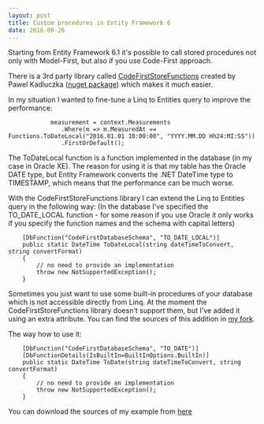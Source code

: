 ```yaml
---
layout: post
title: Custom procedures in Entity Framework 6
date: 2016-09-26
---
```


Starting from Entity Framework 6.1 it's possible to call stored procedures not only with Model-First, but also if you use Code-First approach.

There is a 3rd party library called [CodeFirstStoreFunctions](https://codefirstfunctions.codeplex.com/ "CodeFirstStoreFunctions") created by Pawel Kadluczka ([nuget package](https://www.nuget.org/packages/EntityFramework.CodeFirstStoreFunctions "nuget package")) which makes it much easier.

In my situation I wanted to fine-tune a Linq to Entities query to improve the performance:

                measurement = context.Measurements
				   .Where(m => m.MeasuredAt == Functions.ToDateLocal("2016.01.01 10:00:00", "YYYY.MM.DD Hh24:MI:SS"))
				   .FirstOrDefault();

The ToDateLocal function is a function implemented in the database (in my case in Oracle XE).
The reason for using it is that my table has the Oracle DATE type, but Entity Framework converts the .NET DateTime type to TIMESTAMP, which means that the performance can be much worse.

With the CodeFirstStoreFunctions library I can extend the Linq to Entities query in the following way:
(In the database I've specified the TO_DATE_LOCAL function - for some reason if you use Oracle it only works if you specify the function names and the schema with capital letters)

        [DbFunction("CodeFirstDatabaseSchema", "TO_DATE_LOCAL")]
        public static DateTime ToDateLocal(string dateTimeToConvert, string convertFormat)
        {
            // no need to provide an implementation
            throw new NotSupportedException();
        }
		
Sometimes you just want to use some built-in procedures of your database which is not accessible directly from Linq. At the moment the CodeFirstStoreFunctions library doesn't support them, but I've added it using an extra attribute.
You can find the sources of this addition in [my fork](https://codefirstfunctions.codeplex.com/SourceControl/network/forks/BalintPogatsa/BuiltInFunctions "my fork").

The way how to use it:

        [DbFunction("CodeFirstDatabaseSchema", "TO_DATE")]
        [DbFunctionDetails(IsBuiltIn=BuiltInOptions.BuiltIn)]
        public static DateTime ToDate(string dateTimeToConvert, string convertFormat)
        {
            // no need to provide an implementation
            throw new NotSupportedException();
        }
		
You can download the sources of my example from [here](https://github.com/BalintPogatsa/BalintPogatsa.github.io/raw/master/attachments/CustomFunctionsInLinqQueries.7z "here")